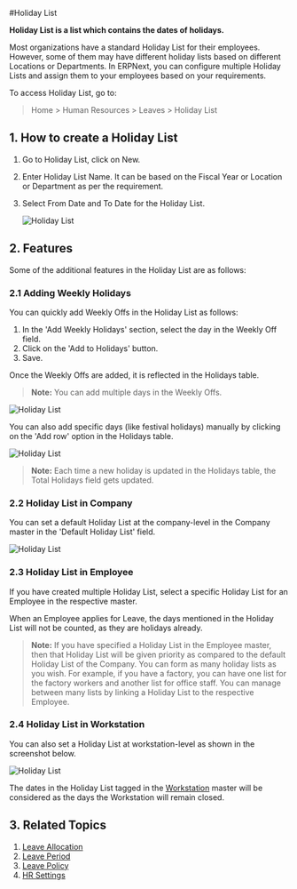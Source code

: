 <!-- add-breadcrumbs -->
#Holiday List

**Holiday List is a list which contains the dates of holidays.**

Most organizations have a standard Holiday List for their employees. However, some of them may have different holiday lists based on different Locations or Departments. In ERPNext, you can configure multiple Holiday Lists and assign them to your employees based on your requirements.

To access Holiday List, go to:

> Home > Human Resources > Leaves > Holiday List



## 1. How to create a Holiday List

1. Go to Holiday List, click on New.
2. Enter Holiday List Name. It can be based on the Fiscal Year or Location or Department as per the requirement.
3. Select From Date and To Date for the Holiday List.


    <img class="screenshot" alt="Holiday List" src="{{docs_base_url}}/assets/img/human-resources/holiday-list-1.png">

## 2. Features

Some of the additional features in the Holiday List are as follows:

### 2.1 Adding Weekly Holidays

You can quickly add Weekly Offs in the Holiday List as follows:

1. In the 'Add Weekly Holidays' section, select the day in the Weekly Off field.
2. Click on the 'Add to Holidays' button.
3. Save.

Once the Weekly Offs are added, it is reflected in the Holidays table.

> **Note:** You can add multiple days in the Weekly Offs.

<img class="screenshot" alt="Holiday List" src="{{docs_base_url}}/assets/img/human-resources/holiday-list-2.gif">


You can also add specific days (like festival holidays) manually by clicking on the 'Add row' option in the Holidays table.

<img class="screenshot" alt="Holiday List" src="{{docs_base_url}}/assets/img/human-resources/holiday-list-3.png">

> **Note:** Each time a new holiday is updated in the Holidays table, the Total Holidays field gets updated.

### 2.2 Holiday List in Company

You can set a default Holiday List at the company-level in the Company master in the 'Default Holiday List' field.


<img class="screenshot" alt="Holiday List" src="{{docs_base_url}}/assets/img/human-resources/default-holiday-list-company.png">


### 2.3 Holiday List in Employee

If you have created multiple Holiday List, select a specific Holiday List for an Employee in the respective master.

When an Employee applies for Leave, the days mentioned in the Holiday List will not be counted, as they are holidays already.

> **Note:** If you have specified a Holiday List in the Employee master, then that Holiday List will be given priority as compared to the default Holiday List of the Company.
You can form as many holiday lists as you wish. For example, if you have a factory, you can have one list for the factory workers and another list for office staff. You can manage between many lists by linking a Holiday List to the respective Employee.

### 2.4 Holiday List in Workstation

You can also set a Holiday List at workstation-level as shown in the screenshot below.

<img class="screenshot" alt="Holiday List" src="{{docs_base_url}}/assets/img/human-resources/holiday-list-workstation.png">

The dates in the Holiday List tagged in the [Workstation](/docs/v12/user/manual/en/manufacturing/workstation) master will be considered as the days the Workstation will remain closed.


## 3. Related Topics

1. [Leave Allocation](/docs/v12/user/manual/en/human-resources/leave-allocation)
1. [Leave Period](/docs/v12/user/manual/en/human-resources/leave-period)
1. [Leave Policy](/docs/v12/user/manual/en/human-resources/leave-policy)
1. [HR Settings](/docs/v12/user/manual/en/human-resources/hr-settings)


